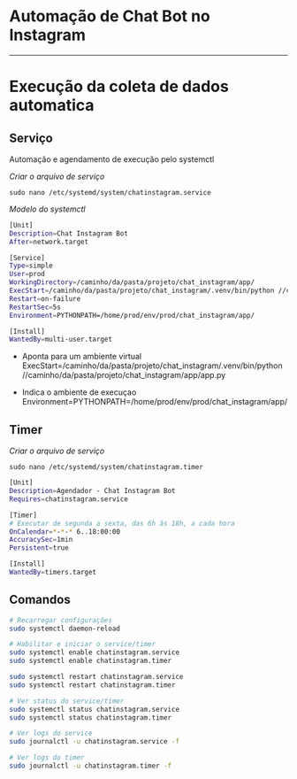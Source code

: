 # Automação de Chat Bot no Instagram

---

# Execução da coleta de dados automatica

## Serviço
Automação e agendamento de execução pelo systemctl

*Criar o arquivo de serviço*

`sudo nano /etc/systemd/system/chatinstagram.service`

*Modelo do systemctl*
```bash
[Unit]
Description=Chat Instagram Bot
After=network.target

[Service]
Type=simple
User=prod
WorkingDirectory=/caminho/da/pasta/projeto/chat_instagram/app/
ExecStart=/caminho/da/pasta/projeto/chat_instagram/.venv/bin/python //caminho/da/pasta/projeto/chat_instagram/app/app.py
Restart=on-failure
RestartSec=5s
Environment=PYTHONPATH=/home/prod/env/prod/chat_instagram/app/

[Install]
WantedBy=multi-user.target
```
   
- Aponta para um ambiente virtual   
ExecStart=/caminho/da/pasta/projeto/chat_instagram/.venv/bin/python //caminho/da/pasta/projeto/chat_instagram/app/app.py

- Indica o ambiente de execuçao
Environment=PYTHONPATH=/home/prod/env/prod/chat_instagram/app/

## Timer
*Criar o arquivo de serviço*

`sudo nano /etc/systemd/system/chatinstagram.timer`

```bash
[Unit]
Description=Agendador - Chat Instagram Bot
Requires=chatinstagram.service

[Timer]
# Executar de segunda a sexta, das 6h às 18h, a cada hora
OnCalendar=*-*-* 6..18:00:00
AccuracySec=1min
Persistent=true

[Install]
WantedBy=timers.target
```

## Comandos
```bash
# Recarregar configurações
sudo systemctl daemon-reload

# Habilitar e iniciar o service/timer
sudo systemctl enable chatinstagram.service
sudo systemctl enable chatinstagram.timer

sudo systemctl restart chatinstagram.service
sudo systemctl restart chatinstagram.timer

# Ver status do service/timer
sudo systemctl status chatinstagram.service
sudo systemctl status chatinstagram.timer

# Ver logs do service
sudo journalctl -u chatinstagram.service -f

# Ver logs do timer
sudo journalctl -u chatinstagram.timer -f
```